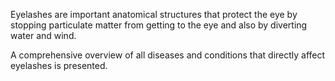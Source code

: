 Eyelashes are important anatomical structures that protect the eye by stopping particulate matter from getting to the eye and also by diverting water and wind.

A comprehensive overview of all diseases and conditions that directly affect eyelashes is presented.